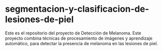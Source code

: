 # segmentacion-y-clasificacion-de-lesiones-de-piel
Este es el repositorio del proyecto de Detección de Melanoma. Este proyecto combina técnicas de procesamiento de imágenes y aprendizaje automático, para detectar la presencia de melanoma en las lesiones de piel.
